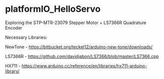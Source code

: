 # platformIO_HelloServo
Exploring the STP-MTR-23079 Stepper Motor + LS7366R Quadrature Encoder

Necessary Libraries: 

NewTone - https://bitbucket.org/teckel12/arduino-new-tone/downloads/

LS7366R - https://github.com/davidjabon/LS7366/blob/master/LS7366.cpp

HX711   - https://www.arduino.cc/reference/en/libraries/hx711-arduino-library/
